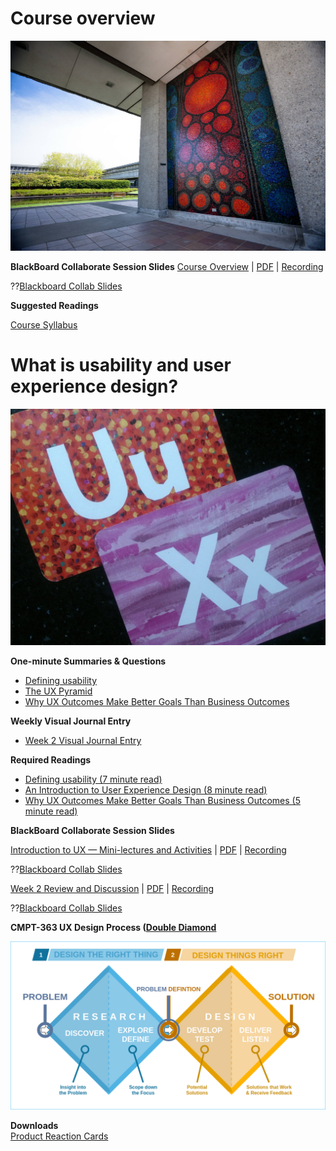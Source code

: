 <!--
author:   Paul Hibbitts

email:    paul@hibbittsdesign.org

version:  0.0.1

date:     03/10/2022

language: en

narrator: US English Male

logo:     ./pic/firos-nv-Z2c6ounF-iE-unsplash.jpg

comment:  CMPT 363 User Interface Design

import:   https://raw.githubusercontent.com/paulhibbitts/liabook-cmpt-363/master/README.md

@js: <script>@0</script>
-->

# Course overview

![SFU Burnaby](pic/7232870216_4b487b0cab_k.jpg)

**BlackBoard Collaborate Session Slides**
[Course Overview](https://docs.google.com/presentation/d/e/2PACX-1vTE_hmCdv7FaiXpY8Qxe0Fc2qUQhIc-EceAwp8N6eut-2RQq_WUSILnhalAZnics__ShCWLXpOZ_Uxv/pub?start=false&loop=false&delayms=3000) | [PDF](https://canvas.sfu.ca/courses/64326/files/folder/Downloads/Slides%20PDFs/Course%20Overview) | [Recording](https://canvas.sfu.ca/courses/64326/external_tools/3544)

??[Blackboard Collab Slides](https://docs.google.com/presentation/d/e/2PACX-1vTE_hmCdv7FaiXpY8Qxe0Fc2qUQhIc-EceAwp8N6eut-2RQq_WUSILnhalAZnics__ShCWLXpOZ_Uxv/embed?start=false&loop=false&delayms=3000)

**Suggested Readings**  

[Course Syllabus](https://canvas.sfu.ca/courses/64326/assignments/syllabus)

# What is usability and user experience design?

![UX - User Experience](pic/12650723674_d5c85af332_k.jpg)

**One-minute Summaries & Questions**  

* [Defining usability](https://canvas.sfu.ca/courses/64326/assignments/662750)  
* [The UX Pyramid](https://canvas.sfu.ca/courses/64326/assignments/662751)  
* [Why UX Outcomes Make Better Goals Than Business Outcomes](https://canvas.sfu.ca/courses/64326/assignments/662737)


**Weekly Visual Journal Entry**  

* [Week 2 Visual Journal Entry](https://canvas.sfu.ca/courses/64326/assignments/662767)

**Required Readings**  

* [Defining usability (7 minute read)](https://blog.prototypr.io/defining-usability-e7bf42e8abd0)  
* [An Introduction to User Experience Design (8 minute read)](https://marvelapp.com/blog/introduction-user-experience-design/)  
* [Why UX Outcomes Make Better Goals Than Business Outcomes (5 minute read)](https://articles.uie.com/why-ux-outcomes-make-better-goals-than-business-outcomes)  

**BlackBoard Collaborate Session Slides**  

[Introduction to UX — Mini-lectures and Activities](https://docs.google.com/presentation/d/e/2PACX-1vTl23HzbBN1Wzf6Yn_3jrWlnyB6p_4IxxeUf04FuF-FldkCeJUDJUWYJwJ9yNfkCbME17Ro7hLWaNsk/pub?start=false&loop=false&delayms=3000) | [PDF](https://canvas.sfu.ca/courses/64326/files/folder/Downloads/Slides%20PDFs/Mini-Lectures%20and%20Activities/Week-02) | [Recording](https://canvas.sfu.ca/courses/64326/external_tools/3544)

??[Blackboard Collab Slides](https://docs.google.com/presentation/d/e/2PACX-1vTl23HzbBN1Wzf6Yn_3jrWlnyB6p_4IxxeUf04FuF-FldkCeJUDJUWYJwJ9yNfkCbME17Ro7hLWaNsk/embed?start=false&loop=false&delayms=3000)

[Week 2 Review and Discussion](https://docs.google.com/presentation/d/e/2PACX-1vSoPw9O2NbYdVxUaD7nWb2XenzYpWVnqSEnjK01CD31TarWhHGUOkWgffsXOIFXaaFGTV566gFwyPFu/pub?start=false&loop=false&delayms=3000) | [PDF](https://canvas.sfu.ca/courses/64326/files/folder/Downloads/Slides%20PDFs/Review%20and%20Discussion/Week-02) | [Recording](https://canvas.sfu.ca/courses/64326/external_tools/3544)

??[Blackboard Collab Slides](https://docs.google.com/presentation/d/e/2PACX-1vSoPw9O2NbYdVxUaD7nWb2XenzYpWVnqSEnjK01CD31TarWhHGUOkWgffsXOIFXaaFGTV566gFwyPFu/embed?start=false&loop=false&delayms=3000)

**CMPT-363 UX Design Process ([Double Diamond](https://en.wikipedia.org/wiki/Double_Diamond_(design_process_model))**  

![Double Diamond (British Design Council)](pic/Double_diamond.png)

**Downloads**  
[Product Reaction Cards](https://canvas.sfu.ca/courses/64326/files/folder/Downloads/Product%20Reaction%20Cards)  
